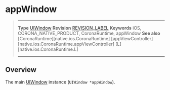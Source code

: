 # appWindow

> --------------------- ------------------------------------------------------------------------------------------
> __Type__              [UIWindow](https://developer.apple.com/reference/uikit/uiwindow)
> __Revision__          [REVISION_LABEL](REVISION_URL)
> __Keywords__          iOS, CORONA_NATIVE_PRODUCT, CoronaRuntime, appWindow
> __See also__          [CoronaRuntime][native.ios.CoronaRuntime]
>						[appViewController][native.ios.CoronaRuntime.appViewController]
>						[L][native.ios.CoronaRuntime.L]
> --------------------- ------------------------------------------------------------------------------------------


## Overview

The main [UIWindow](https://developer.apple.com/reference/uikit/uiwindow) instance <nobr>(`UIWindow *appWindow`)</nobr>.
